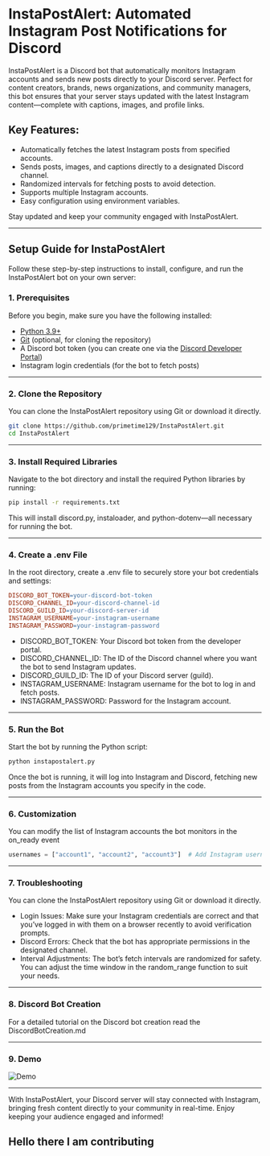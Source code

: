 # InstaPostAlert: Automated Instagram Post Notifications for Discord

InstaPostAlert is a Discord bot that automatically monitors Instagram accounts and sends new posts directly to your Discord server. Perfect for content creators, brands, news organizations, and community managers, this bot ensures that your server stays updated with the latest Instagram content—complete with captions, images, and profile links.

## Key Features:
- Automatically fetches the latest Instagram posts from specified accounts.
- Sends posts, images, and captions directly to a designated Discord channel.
- Randomized intervals for fetching posts to avoid detection.
- Supports multiple Instagram accounts.
- Easy configuration using environment variables.

Stay updated and keep your community engaged with InstaPostAlert.

---

## Setup Guide for InstaPostAlert

Follow these step-by-step instructions to install, configure, and run the InstaPostAlert bot on your own server:

### 1. Prerequisites

Before you begin, make sure you have the following installed:
- [Python 3.9+](https://www.python.org/downloads/)
- [Git](https://git-scm.com/downloads) (optional, for cloning the repository)
- A Discord bot token (you can create one via the [Discord Developer Portal](https://discord.com/developers/applications))
- Instagram login credentials (for the bot to fetch posts)

---

### 2. Clone the Repository

You can clone the InstaPostAlert repository using Git or download it directly.

```bash
git clone https://github.com/primetime129/InstaPostAlert.git
cd InstaPostAlert
```

---

### 3. Install Required Libraries

Navigate to the bot directory and install the required Python libraries by running:

```bash
pip install -r requirements.txt
```
This will install discord.py, instaloader, and python-dotenv—all necessary for running the bot.

---

### 4. Create a .env File

In the root directory, create a .env file to securely store your bot credentials and settings:

```makefile
DISCORD_BOT_TOKEN=your-discord-bot-token
DISCORD_CHANNEL_ID=your-discord-channel-id
DISCORD_GUILD_ID=your-discord-server-id
INSTAGRAM_USERNAME=your-instagram-username
INSTAGRAM_PASSWORD=your-instagram-password
```
- DISCORD_BOT_TOKEN: Your Discord bot token from the developer portal.<br>
- DISCORD_CHANNEL_ID: The ID of the Discord channel where you want the bot to send Instagram updates.<br>
- DISCORD_GUILD_ID: The ID of your Discord server (guild).<br>
- INSTAGRAM_USERNAME: Instagram username for the bot to log in and fetch posts.<br>
- INSTAGRAM_PASSWORD: Password for the Instagram account.

---

### 5. Run the Bot

Start the bot by running the Python script:

```bash
python instapostalert.py
```
Once the bot is running, it will log into Instagram and Discord, fetching new posts from the Instagram accounts you specify in the code.

---

### 6. Customization

You can modify the list of Instagram accounts the bot monitors in the on_ready event

```python
usernames = ["account1", "account2", "account3"]  # Add Instagram usernames here
```
---

### 7. Troubleshooting

You can clone the InstaPostAlert repository using Git or download it directly.<br>

- Login Issues: Make sure your Instagram credentials are correct and that you’ve logged in with them on a browser recently to avoid verification prompts.<br>
- Discord Errors: Check that the bot has appropriate permissions in the designated channel.<br>
- Interval Adjustments: The bot’s fetch intervals are randomized for safety. You can adjust the time window in the random_range function to suit your needs.

---

### 8. Discord Bot Creation

For a detailed tutorial on the Discord bot creation read the DiscordBotCreation.md

---

### 9. Demo

![Demo](https://github.com/user-attachments/assets/f70446f1-b84f-4bbf-8b3d-0412a99b1958)

---

With InstaPostAlert, your Discord server will stay connected with Instagram, bringing fresh content directly to your community in real-time. Enjoy keeping your audience engaged and informed!

## Hello there I am contributing

